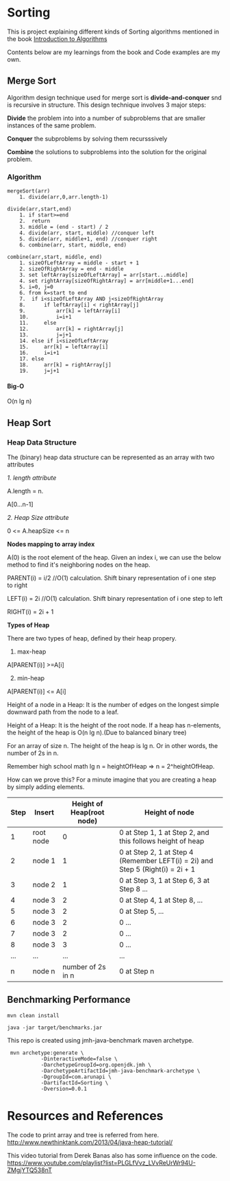 # Sorting
This is project explaining different kinds of Sorting algorithms mentioned in the book [Introduction to Algorithms](https://www.amazon.com/Introduction-Algorithms-3rd-MIT-Press/dp/0262033844)

Contents below are my learnings from the book and Code examples are my own.
 
## Merge Sort

Algorithm design technique used for merge sort is **divide-and-conquer** snd is recursive in structure.
This design technique involves 3 major steps:

**Divide** the problem into into a number of subproblems that are smaller instances of the same problem.

**Conquer** the subproblems by solving them recursssively

**Combine** the solutions to subproblems into the solution for the original problem.

### Algorithm


    mergeSort(arr)
        1. divide(arr,0,arr.length-1)
        
    divide(arr,start,end)
        1. if start>=end
        2.  return
        3. middle = (end - start) / 2
        4. divide(arr, start, middle) //conquer left
        5. divide(arr, middle+1, end) //conquer right
        6. combine(arr, start, middle, end)
        
    combine(arr,start, middle, end)
        1. sizeOfLeftArray = middle - start + 1
        2. sizeOfRightArray = end - middle
        3. set leftArray[sizeOfLeftArray] = arr[start...middle]
        4. set rightArray[sizeOfRightArray] = arr[middle+1...end]
        5. i=0, j=0
        6. from k=start to end
        7.  if i<sizeOfLeftArray AND j<sizeOfRightArray
        8.      if leftArray[i] < rightArray[j]
        9.          arr[k] = leftArray[i]
        10.         i=i+1
        11.     else
        12.         arr[k] = rightArray[j]
        13.         j=j+1
        14. else if i<sizeOfLeftArray
        15.     arr[k] = leftArray[i]
        16.     i=i+1
        17. else
        18.     arr[k] = rightArray[j]
        19.     j=j+1
        

#### Big-O

O(n lg n)        

## Heap Sort
### Heap Data Structure
The (binary) heap data structure can be represented as an array with two attributes

*1. length attribute*

A.length = n.

A[0...n-1]

*2. Heap Size attribute*

0 <= A.heapSize <= n

**Nodes mapping to array index**

A(0) is the root element of the heap. Given an index i, we can use the below method to find it's neighboring nodes on the heap.

PARENT(i) = i/2  //O(1) calculation. Shift binary representation of i one step to right

LEFT(i) = 2i //O(1) calculation. Shift binary representation of i one step to left

RIGHT(i) = 2i + 1

**Types of Heap**

There are two types of heap, defined by their heap propery.

1. max-heap

A[PARENT(i)] >=A[i]

2. min-heap

A[PARENT(i)] <= A[i]

Height of a node in a Heap:
It is the number of edges on the longest simple downward path from the node to a leaf.

Height of a Heap: It is the height of the root node.
If a heap has n-elements, the height of the heap is O(n lg n).(Due to balanced binary tree)

For an array of size n. The height of the heap is lg n. Or in other words, the number of 2s in n.

Remember high school math lg n = heightOfHeap => n = 2^heightOfHeap.

How can we prove this? For a minute imagine that you are creating a heap by simply adding elements.

| Step      | Insert      | Height of Heap(root node) | Height of node |
|-----------|-------------|---------------------------|----------------|
|1| root node|0|0 at Step 1, 1 at Step 2, and this follows height of heap|
|2| node 1|1|0 at Step 2, 1 at Step 4 (Remember LEFT(i) = 2i) and Step 5 (Right(i) = 2i + 1|
|3| node 2|1|0 at Step 3, 1 at Step 6, 3 at Step 8 ...|
|4| node 3|2|0 at Step 4, 1 at Step 8, ...|
|5| node 3|2|0 at Step 5, ...|
|6| node 3|2|0 ...|
|7| node 3|2|0 ...|
|8| node 3|3|0 ...|
|...|...|...|...|
|n| node n|number of 2s in n| 0 at Step n |

## Benchmarking Performance

    mvn clean install

    java -jar target/benchmarks.jar

This repo is created using jmh-java-benchmark maven archetype.

     mvn archetype:generate \
               -DinteractiveMode=false \
               -DarchetypeGroupId=org.openjdk.jmh \
               -DarchetypeArtifactId=jmh-java-benchmark-archetype \
               -DgroupId=com.arunapi \
               -DartifactId=Sorting \
               -Dversion=0.0.1

# Resources and References

The code to print array and tree is referred from here.
http://www.newthinktank.com/2013/04/java-heap-tutorial/

This video tutorial from Derek Banas also has some influence on the code.
https://www.youtube.com/playlist?list=PLGLfVvz_LVvReUrWr94U-ZMgjYTQ538nT

               